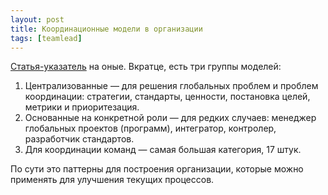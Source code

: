 ```yaml
---
layout: post
title: Координационные модели в организации
tags: [teamlead]
---
```

[Статья-указатель](https://www.rubick.com/coordination-models/) на оные. Вкратце, есть три группы моделей:
1. Централизованные — для решения глобальных проблем и проблем координации: стратегии, стандарты, ценности, постановка целей, метрики и приоритезация.
2. Основанные на конкретной роли — для редких случаев: менеджер глобальных проектов (программ), интегратор, контролер, разработчик стандартов.
3. Для координации команд — самая большая категория, 17 штук.

По сути это паттерны для построения организации, которые можно применять для улучшения текущих процессов.

